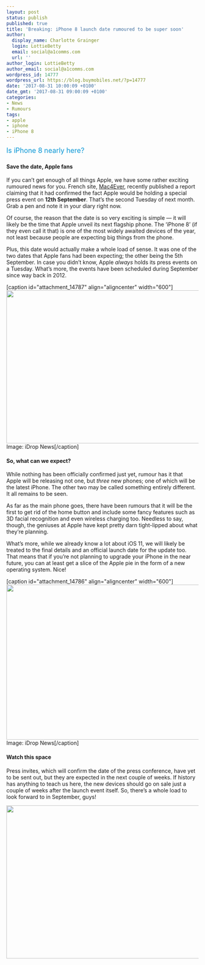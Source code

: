 ```yaml
---
layout: post
status: publish
published: true
title: 'Breaking: iPhone 8 launch date rumoured to be super soon'
author:
  display_name: Charlotte Grainger
  login: LottieBetty
  email: social@a1comms.com
  url: ''
author_login: LottieBetty
author_email: social@a1comms.com
wordpress_id: 14777
wordpress_url: https://blog.buymobiles.net/?p=14777
date: '2017-08-31 10:00:09 +0100'
date_gmt: '2017-08-31 09:00:09 +0100'
categories:
- News
- Rumours
tags:
- apple
- iphone
- iPhone 8
---
```

<p><span class="postStandFirst" style="color: #0896d5; line-height: 26px; font-size: 18px;">Is iPhone 8 nearly here?</span></p>
<h4>Save the date, Apple fans</h4>
<p><span style="font-weight: 400;">If you can&rsquo;t get enough of all things Apple, we have some rather exciting rumoured news for you. French site, </span><a href="https://www.mac4ever.com/actu/124206_keynote-iphone-8-le-12-septembre-se-confirme-du-cote-des-operateurs"><span style="font-weight: 400;">Mac4Ever</span></a><span style="font-weight: 400;">, recently published a report claiming that it had confirmed the fact Apple would be holding a special press event on </span><b>12th September</b><span style="font-weight: 400;">. That&rsquo;s the second Tuesday of next month. Grab a pen and note it in your diary right now. </span></p>
<p><span style="font-weight: 400;">Of course, the reason that the date is so very exciting is simple &mdash; it will likely be the time that Apple unveil its next flagship phone. The &lsquo;iPhone 8&rsquo; (if they even call it that) is one of the most widely awaited devices of the year, not least because people are expecting big things from the phone. </span></p>
<p><span style="font-weight: 400;">Plus, this date would actually make a whole load of sense. It was one of the two dates that Apple fans had been expecting; the other being the 5th September. In case you didn&rsquo;t know, Apple </span><i><span style="font-weight: 400;">always </span></i><span style="font-weight: 400;">holds its press events on a Tuesday. What&rsquo;s more, the events have been scheduled during September since way back in 2012. </span></p>
<p>[caption id="attachment_14787" align="aligncenter" width="600"]<img class="wp-image-14787 size-full" src="https://lh3.googleusercontent.com/8fIKJd0TrCdgMlkkOqIue7YUjl1WO-9GNs1mA60EJiSbm9stGusw-Z9nw-Q7X5lPe5U7uC1bPbbJJMoW86B47_cI=s0" alt="" width="600" height="400" /> Image: iDrop News[/caption]</p>
<h4></h4>
<h4>So, what can we expect?</h4>
<p><span style="font-weight: 400;">While nothing has been officially confirmed just yet, rumour has it that Apple will be releasing not one, but </span><i><span style="font-weight: 400;">three </span></i><span style="font-weight: 400;">new phones; one of which will be the latest iPhone. The other two may be called something entirely different. It all remains to be seen. </span></p>
<p><span style="font-weight: 400;">As far as the main phone goes, there have been rumours that it will be the first to get rid of the home button and include some fancy features such as 3D facial recognition and even wireless charging too. Needless to say, though, the geniuses at Apple have kept pretty darn tight-lipped about what they&rsquo;re planning. </span></p>
<p><span style="font-weight: 400;">What&rsquo;s more, while we already know a lot about iOS 11, we will likely be treated to the final details and an official launch date for the update too. That means that if you&rsquo;re not planning to upgrade your iPhone in the near future, you can at least get a slice of the Apple pie in the form of a new operating system. Nice! </span></p>
<p>[caption id="attachment_14786" align="aligncenter" width="600"]<img class="wp-image-14786 size-full" src="https://lh3.googleusercontent.com/6qgaAToD9C1ZffPN4aXELXMuhiknmAdh2MK3DDXuX0g14tUx_KXs-rfzGKEznPBkwuYxjor-jAZANnXhcHKwrXEa0g=s0" alt="" width="600" height="405" /> Image: iDrop News[/caption]</p>
<h4>Watch this space</h4>
<p><span style="font-weight: 400;">Press invites, which will confirm the date of the press conference, have yet to be sent out, but they are expected in the next couple of weeks. If history has anything to teach us here, the new devices should go on sale just a couple of weeks after the launch event itself. So, there&rsquo;s a whole load to look forward to in September, guys!</span></p>
<p><img class="aligncenter wp-image-14784 size-full" src="https://lh3.googleusercontent.com/2KvetEmvjOKTYXYBFGzwhHlMKV8FxM0bjNx44YbpAgtV6hq5uUna6dKHgS3DwspxREmNzSe2OWrfO9cWppOp4jhf=s0" alt="" width="600" height="400" /></p>
